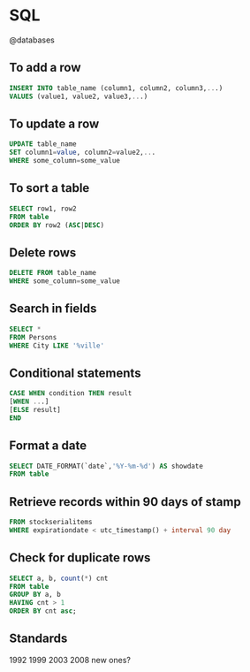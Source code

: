 # SQL
@databases

To add a row
------------

```sql
INSERT INTO table_name (column1, column2, column3,...)
VALUES (value1, value2, value3,...)
```

To update a row
---------------

```sql
UPDATE table_name
SET column1=value, column2=value2,...
WHERE some_column=some_value
```

To sort a table
---------------

```sql
SELECT row1, row2
FROM table
ORDER BY row2 (ASC|DESC)
```

Delete rows
-----------

```sql
DELETE FROM table_name
WHERE some_column=some_value
```

Search in fields
----------------

```sql
SELECT *
FROM Persons
WHERE City LIKE '%ville'
```

Conditional statements
----------------------

```sql
CASE WHEN condition THEN result
[WHEN ...]
[ELSE result]
END
```

Format a date
-------------

```sql
SELECT DATE_FORMAT(`date`,'%Y-%m-%d') AS showdate 
FROM table
```

Retrieve records within 90 days of stamp
----------------------------------------

```sql
FROM stockserialitems
WHERE expirationdate < utc_timestamp() + interval 90 day
```

Check for duplicate rows
------------------------

```sql
SELECT a, b, count(*) cnt 
FROM table
GROUP BY a, b 
HAVING cnt > 1
ORDER BY cnt asc;
```

Standards
---------

1992
1999
2003
2008
new ones?

